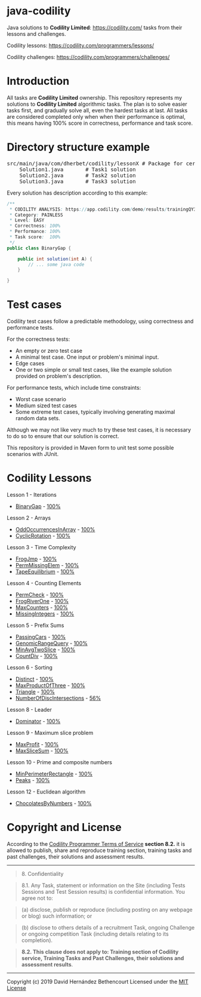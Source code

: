 # java-codility
Java solutions to **Codility Limited**: https://codility.com/ tasks from their lessons and challenges.

Codility lessons: https://codility.com/programmers/lessons/

Codility challenges: https://codility.com/programmers/challenges/

Introduction
============
All tasks are **Codility Limited** ownership. This repository represents my solutions to **Codility Limited** algorithmic tasks. The plan is to solve easier tasks first, and gradually solve all, even the hardest tasks at last. All tasks are considered completed only when when their performance is optimal, this means having 100% score in correctness, performance and task score.

Directory structure example
============
<pre>
src/main/java/com/dherbet/codility/lessonX # Package for certain lesson
    Solution1.java       # Task1 solution
    Solution2.java       # Task2 solution
    Solution3.java       # Task3 solution
</pre>

Every solution has description according to this example:
```java
/**
 * CODILITY ANALYSIS: https://app.codility.com/demo/results/trainingQY36WV-8GR/
 * Category: PAINLESS
 * Level: EASY
 * Correctness:	100%
 * Performance:	100%
 * Task score:	100%
 */
public class BinaryGap {

    public int solution(int A) {
        // ... some java code
    }

}
```

Test cases
============
Codility test cases follow a predictable methodology, using correctness and performance tests.

For the correctness tests:
* An empty or zero test case
* A minimal test case. One input or problem's minimal input.
* Edge cases
* One or two simple or small test cases, like the example solution provided on problem's description.

For performance tests, which include time constraints:
* Worst case scenario
* Medium sized test cases
* Some extreme test cases, typically involving generating maximal random data sets.

Although we may not like very much to try these test cases, it is necessary to do so to ensure that our solution is correct.

This repository is provided in Maven form to unit test some possible scenarios with JUnit.

Codility Lessons
============
Lesson 1 - Iterations
- [BinaryGap](https://github.com/DavidHerBet/java-codility/blob/master/src/main/java/com/dherbet/codility/lesson1/BinaryGap.java) - [100%](https://app.codility.com/demo/results/trainingRGMR4Z-2RY/)

Lesson 2 - Arrays
- [OddOccurrencesInArray](https://github.com/DavidHerBet/java-codility/blob/master/src/main/java/com/dherbet/codility/lesson2/OddOccurrencesInArray.java) - [100%](https://app.codility.com/demo/results/trainingDYWMVE-T8R/)
- [CyclicRotation](https://github.com/DavidHerBet/java-codility/blob/master/src/main/java/com/dherbet/codility/lesson2/CyclicRotation.java) - [100%](https://app.codility.com/demo/results/trainingJQJT35-MD5/)

Lesson 3 - Time Complexity
- [FrogJmp](https://github.com/DavidHerBet/java-codility/blob/master/src/main/java/com/dherbet/codility/lesson3/FrogJmp.java) - [100%](https://app.codility.com/demo/results/training3J5JCD-3Q2/)
- [PermMissingElem](https://github.com/DavidHerBet/java-codility/blob/master/src/main/java/com/dherbet/codility/lesson3/PermMissingElem.java) - [100%](https://app.codility.com/demo/results/trainingCFEUHV-WQ2/)
- [TapeEquilibrium](https://github.com/DavidHerBet/java-codility/blob/master/src/main/java/com/dherbet/codility/lesson4/TapeEquilibrium.java) - [100%](https://app.codility.com/demo/results/trainingKPHRU7-NUU/)

Lesson 4 - Counting Elements
- [PermCheck](https://github.com/DavidHerBet/java-codility/blob/master/src/main/java/com/dherbet/codility/lesson4/PermCheck.java) - [100%](https://app.codility.com/demo/results/trainingRXMW7X-9QA/)
- [FrogRiverOne](https://github.com/DavidHerBet/java-codility/blob/master/src/main/java/com/dherbet/codility/lesson4/FrogRiverOne.java) - [100%](https://app.codility.com/demo/results/trainingNX9JWB-P43/)
- [MaxCounters](https://github.com/DavidHerBet/java-codility/blob/master/src/main/java/com/dherbet/codility/lesson4/MaxCounters.java) - [100%](https://app.codility.com/demo/results/trainingR57P83-SSS/)
- [MissingIntegers](https://github.com/DavidHerBet/java-codility/blob/master/src/main/java/com/dherbet/codility/lesson4/MissingIntegers.java) - [100%](https://app.codility.com/demo/results/trainingQKV5G6-8SR/)

Lesson 5 - Prefix Sums
- [PassingCars](https://github.com/DavidHerBet/java-codility/blob/master/src/main/java/com/dherbet/codility/lesson5/PassingCars.java) - [100%](https://app.codility.com/demo/results/trainingJRU2JU-7JV/)
- [GenomicRangeQuery](https://github.com/DavidHerBet/java-codility/blob/master/src/main/java/com/dherbet/codility/lesson5/GenomicRangeQuery.java) - [100%](https://app.codility.com/demo/results/training9APRD9-8A4/)
- [MinAvgTwoSlice](https://github.com/DavidHerBet/java-codility/blob/master/src/main/java/com/dherbet/codility/lesson5/MinAvgTwoSlice.java) - [100%](https://app.codility.com/demo/results/trainingCXHJDZ-D5D/)
- [CountDiv](https://github.com/DavidHerBet/java-codility/blob/master/src/main/java/com/dherbet/codility/lesson5/CountDiv.java) - [100%](https://app.codility.com/demo/results/training5988QS-WJ8/)

Lesson 6 - Sorting
- [Distinct](https://github.com/DavidHerBet/java-codility/blob/master/src/main/java/com/dherbet/codility/lesson6/Distinct.java) - [100%](https://app.codility.com/demo/results/training8UDZ6K-2GB/)
- [MaxProductOfThree](https://github.com/DavidHerBet/java-codility/blob/master/src/main/java/com/dherbet/codility/lesson6/MaxProductOfThree.java) - [100%](https://app.codility.com/demo/results/trainingJ3T6HB-WJ8/)
- [Triangle](https://github.com/DavidHerBet/java-codility/blob/master/src/main/java/com/dherbet/codility/lesson6/Triangle.java) - [100%](https://app.codility.com/demo/results/trainingKA3EES-8GJ/)
- [NumberOfDiscIntersections](https://github.com/DavidHerBet/java-codility/blob/master/src/main/java/com/dherbet/codility/lesson6/NumberOfDiscIntersections.java) - [56%](https://app.codility.com/demo/results/trainingJ5WH5T-XQV/)

Lesson 8 - Leader
- [Dominator](https://github.com/DavidHerBet/java-codility/blob/master/src/main/java/com/dherbet/codility/lesson8/Dominator.java) - [100%](https://app.codility.com/demo/results/training7MN45K-3XZ/)

Lesson 9 - Maximum slice problem
- [MaxProfit](https://github.com/DavidHerBet/java-codility/blob/master/src/main/java/com/dherbet/codility/lesson9/MaxProfit.java) - [100%](https://app.codility.com/demo/results/training6B6EKQ-M54/)
- [MaxSliceSum](https://github.com/DavidHerBet/java-codility/blob/master/src/main/java/com/dherbet/codility/lesson9/MaxSliceSum.java) - [100%](https://app.codility.com/demo/results/trainingBSTWWT-WHU/)

Lesson 10 - Prime and composite numbers
- [MinPerimeterRectangle](https://github.com/DavidHerBet/java-codility/blob/master/src/main/java/com/dherbet/codility/lesson10/MinPerimeterRectangle.java) - [100%](https://app.codility.com/demo/results/trainingCMHQYT-QCB/)
- [Peaks](https://github.com/DavidHerBet/java-codility/blob/master/src/main/java/com/dherbet/codility/lesson10/Peaks.java) - [100%](https://app.codility.com/demo/results/trainingTUVKHF-ZZH/)

Lesson 12 - Euclidean algorithm
- [ChocolatesByNumbers](https://github.com/DavidHerBet/java-codility/blob/master/src/main/java/com/dherbet/codility/lesson12/ChocolatesByNumbers.java) - [100%](https://app.codility.com/demo/results/trainingQY36WV-8GR/)


Copyright and License
============

According to the [Codility Programmer Terms of Service](https://codility.com/terms-of-service-for-programmers/) **section 8.2.** it is allowed to publish, share and reproduce training section, training tasks and past challenges, their solutions and assessment results.

---
> 8\. Confidentiality

> 8.1. Any Task, statement or information on the Site (including Tests Sessions and Test Session results) is confidential information. You agree not to:

> (a) disclose, publish or reproduce (including posting on any webpage or blog) such information; or

> (b) disclose to others details of a recruitment Task, ongoing Challenge or ongoing competition Task (including details relating to its completion).

> **8.2. This clause does not apply to: Training section of Codility service, Training Tasks and Past Challenges, their solutions and assessment results**.

---

Copyright (c) 2019 David Hernández Bethencourt
Licensed under the [MIT License](https://github.com/DavidHerBet/java-codility/blob/master/LICENSE)